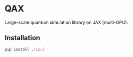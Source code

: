 # QAX

Large-scale quantum simulation library on JAX (multi-GPU).

## Installation
```bash
pip install .[cpu]